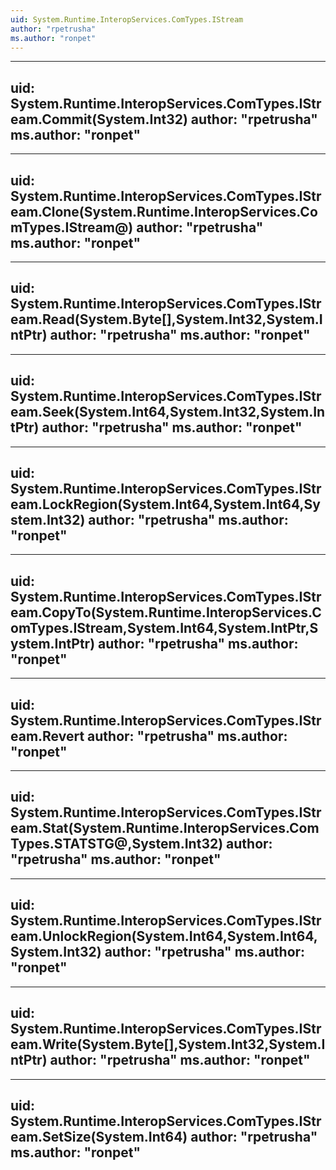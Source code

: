 ```yaml
---
uid: System.Runtime.InteropServices.ComTypes.IStream
author: "rpetrusha"
ms.author: "ronpet"
---
```


---
uid: System.Runtime.InteropServices.ComTypes.IStream.Commit(System.Int32)
author: "rpetrusha"
ms.author: "ronpet"
---

---
uid: System.Runtime.InteropServices.ComTypes.IStream.Clone(System.Runtime.InteropServices.ComTypes.IStream@)
author: "rpetrusha"
ms.author: "ronpet"
---

---
uid: System.Runtime.InteropServices.ComTypes.IStream.Read(System.Byte[],System.Int32,System.IntPtr)
author: "rpetrusha"
ms.author: "ronpet"
---

---
uid: System.Runtime.InteropServices.ComTypes.IStream.Seek(System.Int64,System.Int32,System.IntPtr)
author: "rpetrusha"
ms.author: "ronpet"
---

---
uid: System.Runtime.InteropServices.ComTypes.IStream.LockRegion(System.Int64,System.Int64,System.Int32)
author: "rpetrusha"
ms.author: "ronpet"
---

---
uid: System.Runtime.InteropServices.ComTypes.IStream.CopyTo(System.Runtime.InteropServices.ComTypes.IStream,System.Int64,System.IntPtr,System.IntPtr)
author: "rpetrusha"
ms.author: "ronpet"
---

---
uid: System.Runtime.InteropServices.ComTypes.IStream.Revert
author: "rpetrusha"
ms.author: "ronpet"
---

---
uid: System.Runtime.InteropServices.ComTypes.IStream.Stat(System.Runtime.InteropServices.ComTypes.STATSTG@,System.Int32)
author: "rpetrusha"
ms.author: "ronpet"
---

---
uid: System.Runtime.InteropServices.ComTypes.IStream.UnlockRegion(System.Int64,System.Int64,System.Int32)
author: "rpetrusha"
ms.author: "ronpet"
---

---
uid: System.Runtime.InteropServices.ComTypes.IStream.Write(System.Byte[],System.Int32,System.IntPtr)
author: "rpetrusha"
ms.author: "ronpet"
---

---
uid: System.Runtime.InteropServices.ComTypes.IStream.SetSize(System.Int64)
author: "rpetrusha"
ms.author: "ronpet"
---
